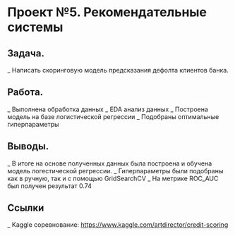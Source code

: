 # Проект №5. Рекомендательные системы


## Задача.
   _ Написать скоринговую модель предсказания дефолта клиентов банка.
   
## Работа.
   _ Выполнена обработка данных
   _ EDA анализ данных
   _ Построена модель на базе логистической регрессии
   _ Подобраны оптимальные гиперпараметры
   
## Выводы.
   _ В итоге на основе полученных данных была построена и обучена модель логестической регрессии.
   _ Гиперпараметры были подобраны как в ручную, так и с помощью  GridSearchCV
   _ На метрике ROC_AUC был получен результат 0.74

## Cсылки
   _ Kaggle соревнование: https://www.kaggle.com/artdirector/credit-scoring
